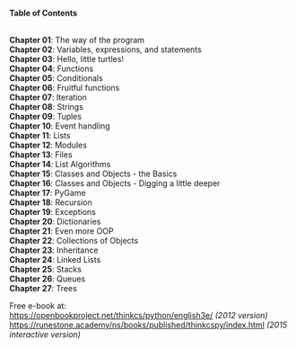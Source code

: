 **Table of Contents**

<br />**Chapter 01**: The way of the program
<br />**Chapter 02**: Variables, expressions, and statements
<br />**Chapter 03**: Hello, little turtles!
<br />**Chapter 04**: Functions
<br />**Chapter 05**: Conditionals
<br />**Chapter 06**: Fruitful functions
<br />**Chapter 07**: Iteration
<br />**Chapter 08**: Strings
<br />**Chapter 09**: Tuples
<br />**Chapter 10**:  Event handling
<br />**Chapter 11**:  Lists
<br />**Chapter 12**:  Modules
<br />**Chapter 13**:  Files
<br />**Chapter 14**:  List Algorithms
<br />**Chapter 15**:  Classes and Objects - the Basics
<br />**Chapter 16**:  Classes and Objects - Digging a little deeper
<br />**Chapter 17**:  PyGame
<br />**Chapter 18**:  Recursion
<br />**Chapter 19**:  Exceptions
<br />**Chapter 20**:  Dictionaries
<br />**Chapter 21**:  Even more OOP
<br />**Chapter 22**:  Collections of Objects
<br />**Chapter 23**:  Inheritance
<br />**Chapter 24**:  Linked Lists
<br />**Chapter 25**:  Stacks
<br />**Chapter 26**:  Queues
<br />**Chapter 27**:  Trees


Free e-book at:
<br /> https://openbookproject.net/thinkcs/python/english3e/ *(2012 version)*
<br /> https://runestone.academy/ns/books/published/thinkcspy/index.html *(2015 interactive version)*
